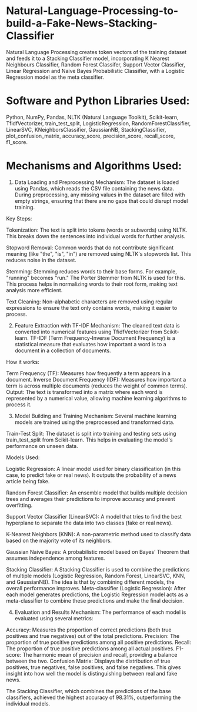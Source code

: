 # Natural-Language-Processing-to-build-a-Fake-News-Stacking-Classifier
Natural Language Processing creates token vectors of the training dataset and feeds it to a Stacking Classifier model, incorporating K Nearest Neighbours Classifier, Random Forest Classifer, Support Vector Classifier, Linear Regression and Naive Bayes Probabilistic Classifier, with a Logistic Regression model as the meta classifier.

# Software and Python Libraries Used: 
Python, NumPy, Pandas, NLTK (Natural Language Toolkit), Scikit-learn, TfidfVectorizer, train_test_split, LogisticRegression, RandomForestClassifier, LinearSVC, KNeighborsClassifier, GaussianNB, StackingClassifier, plot_confusion_matrix, accuracy_score, precision_score, recall_score, f1_score.

# Mechanisms and Algorithms Used: 
1. Data Loading and Preprocessing
Mechanism:
The dataset is loaded using Pandas, which reads the CSV file containing the news data. During preprocessing, any missing values in the dataset are filled with empty strings, ensuring that there are no gaps that could disrupt model training.

Key Steps:

Tokenization: The text is split into tokens (words or subwords) using NLTK. This breaks down the sentences into individual words for further analysis.

Stopword Removal: Common words that do not contribute significant meaning (like "the", "is", "in") are removed using NLTK's stopwords list. This reduces noise in the dataset.

Stemming: Stemming reduces words to their base forms. For example, "running" becomes "run." The Porter Stemmer from NLTK is used for this. This process helps in normalizing words to their root form, making text analysis more efficient.

Text Cleaning: Non-alphabetic characters are removed using regular expressions to ensure the text only contains words, making it easier to process.

2. Feature Extraction with TF-IDF
Mechanism:
The cleaned text data is converted into numerical features using TfidfVectorizer from Scikit-learn. TF-IDF (Term Frequency-Inverse Document Frequency) is a statistical measure that evaluates how important a word is to a document in a collection of documents.

How it works:

Term Frequency (TF): Measures how frequently a term appears in a document.
Inverse Document Frequency (IDF): Measures how important a term is across multiple documents (reduces the weight of common terms).
Output: The text is transformed into a matrix where each word is represented by a numerical value, allowing machine learning algorithms to process it.

3. Model Building and Training
Mechanism:
Several machine learning models are trained using the preprocessed and transformed data.

Train-Test Split: The dataset is split into training and testing sets using train_test_split from Scikit-learn. This helps in evaluating the model's performance on unseen data.

Models Used:

Logistic Regression: A linear model used for binary classification (in this case, to predict fake or real news). It outputs the probability of a news article being fake.

Random Forest Classifier: An ensemble model that builds multiple decision trees and averages their predictions to improve accuracy and prevent overfitting.

Support Vector Classifier (LinearSVC): A model that tries to find the best hyperplane to separate the data into two classes (fake or real news).

K-Nearest Neighbors (KNN): A non-parametric method used to classify data based on the majority vote of its neighbors.

Gaussian Naive Bayes: A probabilistic model based on Bayes’ Theorem that assumes independence among features.

Stacking Classifier: A Stacking Classifier is used to combine the predictions of multiple models (Logistic Regression, Random Forest, LinearSVC, KNN, and GaussianNB). The idea is that by combining different models, the overall performance improves. Meta-classifier (Logistic Regression): After each model generates predictions, the Logistic Regression model acts as a meta-classifier to combine these predictions and make the final decision.

4. Evaluation and Results
Mechanism:
The performance of each model is evaluated using several metrics:

Accuracy: Measures the proportion of correct predictions (both true positives and true negatives) out of the total predictions.
Precision: The proportion of true positive predictions among all positive predictions.
Recall: The proportion of true positive predictions among all actual positives.
F1-score: The harmonic mean of precision and recall, providing a balance between the two.
Confusion Matrix: Displays the distribution of true positives, true negatives, false positives, and false negatives. This gives insight into how well the model is distinguishing between real and fake news.

The Stacking Classifier, which combines the predictions of the base classifiers, achieved the highest accuracy of 98.31%, outperforming the individual models.







